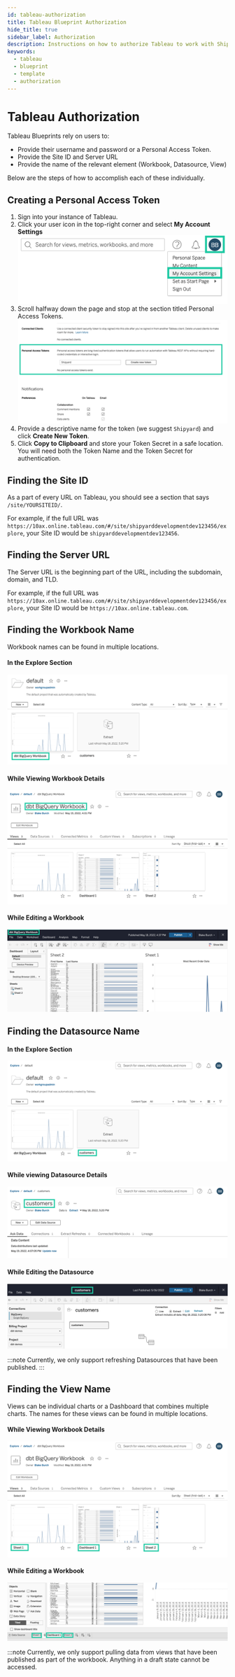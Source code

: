 ```yaml
---
id: tableau-authorization
title: Tableau Blueprint Authorization
hide_title: true
sidebar_label: Authorization
description: Instructions on how to authorize Tableau to work with Shipyard's low-code Tableau templates.
keywords:
  - tableau
  - blueprint
  - template
  - authorization
---
```


# Tableau Authorization

Tableau Blueprints rely on users to:
- Provide their username and password or a Personal Access Token.
- Provide the Site ID and Server URL
- Provide the name of the relevant element (Workbook, Datasource, View)

Below are the steps of how to accomplish each of these individually.

## Creating a Personal Access Token
1. Sign into your instance of Tableau.
2. Click your user icon in the top-right corner and select **My Account Settings**
   ![Click My Account Settings](../../.gitbook/assets/shipyard_2022_05_19_15_49_36.png)
3. Scroll halfway down the page and stop at the section titled Personal Access Tokens.
![Tableau Personal Access Tokens](../../.gitbook/assets/shipyard_2022_05_19_15_51_35.png)
4. Provide a descriptive name for the token (we suggest `Shipyard`) and click **Create New Token**.
5. Click **Copy to Clipboard** and store your Token Secret in a safe location. You will need both the Token Name and the Token Secret for authentication.

## Finding the Site ID
As a part of every URL on Tableau, you should see a section that says `/site/YOURSITEID/`.

For example, if the full URL was `https://10ax.online.tableau.com/#/site/shipyarddevelopmentdev123456/explore`, your Site ID would be `shipyarddevelopmentdev123456`.

## Finding the Server URL

The Server URL is the beginning part of the URL, including the subdomain, domain, and TLD.

For example, if the full URL was `https://10ax.online.tableau.com/#/site/shipyarddevelopmentdev123456/explore`, your Site ID would be `https://10ax.online.tableau.com`.

## Finding the Workbook Name

Workbook names can be found in multiple locations.

#### In the Explore Section
![Workbook Name in Explore Section](../../.gitbook/assets/shipyard_2022_05_19_16_03_48.png)

#### While Viewing Workbook Details
![Workbook Name in Overview](../../.gitbook/assets/shipyard_2022_05_19_16_04_27.png)

#### While Editing a Workbook
![Workbook Name while Editing](../../.gitbook/assets/shipyard_2022_05_19_16_05_31.png)

## Finding the Datasource Name

#### In the Explore Section
![Datasource Name in the Explore Section](../../.gitbook/assets/shipyard_2022_05_19_16_06_51.png)

#### While viewing Datasource Details
![Datasource Name in Dataousrce Details](../../.gitbook/assets/shipyard_2022_05_19_16_07_46.png)

#### While Editing the Datasource
![Datasource Name while Editing Datasource](../../.gitbook/assets/shipyard_2022_05_19_16_08_40.png)

:::note
Currently, we only support refreshing Datasources that have been published.
:::

## Finding the View Name

Views can be individual charts or a Dashboard that combines multiple charts. The names for these views can be found in multiple locations.

#### While Viewing Workbook Details
![View Name while viewing Workbook Details](../../.gitbook/assets/shipyard_2022_05_19_16_11_02.png)

#### While Editing a Workbook
![View Name while Editing a Workbook](../../.gitbook/assets/shipyard_2022_05_19_16_12_46.png)

:::note
Currently, we only support pulling data from views that have been published as part of the workbook. Anything in a draft state cannot be accessed.